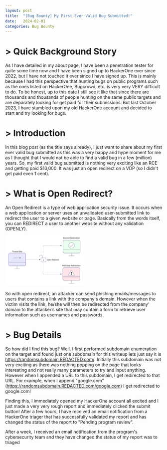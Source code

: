 ```yaml
---
layout: post
title:  "[Bug Bounty] My First Ever Valid Bug Submitted!"
date:   2024-02-01
categories: Bug Bounty
---
```


# > Quick Background Story

As I have detailed in my about page, I have been a penetration tester for quite some time now and I have been signed up to HackerOne ever since 2022, but I have not touched it ever since I have signed up. This is mainly because I had this perspective that hunting bugs on public programs such as the ones listed on HackerOne, Bugcrowd, etc. is very very VERY difficult to do. To be honest, up to this date I still see it like that since there are thousands and thousands of people hunting on the same public targets and are deparately looking for get paid for their submissions. But last October 2023, I have stumbled upon my old HackerOne account and decided to start and try looking for bugs.

# > Introduction

In this blog post (as the title says already), I just want to share about my first ever valid bug submitted as this was a very happy and hype moment for me as I thought that I would not be able to find a valid bug in a few (million) years. So, my first valid bug submitted is nothing very exciting like an RCE and getting paid $10,000. It was just an open redirect on a VDP (so I didn't get paid even 1 cent).

# > What is Open Redirect?

An Open Redirect is a type of web application security issue. It occurs when a web application or server uses an unvalidated user-submitted link to redirect the user to a given website or page. Basically from the words itself, you can REDIRECT a user to another website without any validation (OPENLY). 

<img src="/assets/uploads/bb-my-first-ever-valid-bug-submitted/open redirect.png" width="50%">

So with open redirect, an attacker can send phishing emails/messages to users that contains a link with the company's domain. However when the victim visits the link, he/she will then be redirected from the company' domain to the attacker’s site that may contain a form to retrieve user information such as usernames and passwords.

# > Bug Details

So how did I find this bug? Well, I first performed subdomain enumeration on the target and found just one subdomain for this writeup lets just say it is https://randomsubdomain.REDACTED.com/. Initially this subdomain was not very exciting as there was nothing popping on the page that looks interesting and not really many parameters to try and input anything. However when I appended a URL to this subdomain, I get redirected to that URL. For example, when I append "google.com" (https://randomsubdomain.REDACTED.com/google.com) I get redirected to google.com! 

Finding this, I immediately opened my HackerOne account all excited and I just made a very very rough report and immediately clicked the submit button! After a few hours, I have received an email notification from a HackerOne triager that has successfully validated my report and has changed the status of the report to "Pending program review". 

After a week, I received an email notification from the program's cybersecurity team and they have changed the status of my report was to triaged